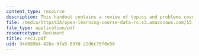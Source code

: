 ```yaml
---
content_type: resource
description: This handout contains a review of topics and problems covered in class.
file: /media/https%3A/open-learning-course-data-rc.s3.amazonaws.com/15-084j-nonlinear-programming-spring-2004/94d089b442be9fa5837d22d6c75f0e58_rec3.pdf
file_type: application/pdf
resourcetype: Document
title: rec3.pdf
uid: 94d089b4-42be-9fa5-837d-22d6c75f0e58
---
```

